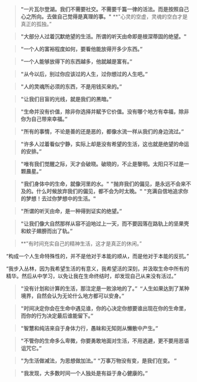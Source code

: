 >**"一片瓦尔登湖。我们不需要社交。不需要千篇一律的活法。而是按照自己心之所向。去做自己觉得是真理的事。"**
>**"心灵的空虚，灵魂的空白才是真正的孤独。”

>**"大部分人过着沉默绝望的生活。所谓的听天由命即是根深蒂固的绝望。"**

>**"一个人的富裕程度如何，要看他能放得开多少东西。”**

>**"一个人能够放得下的东西越多，他就越是富有。”**

>**"从今以后，别过你应该过的人生，过你想过的人生吧。”**

>**"人的灵魂所必须的东西，不是用钱买来的。”**

>**"让我们目盲的光线，就是我们的黑暗。”**

>**"生命并没有价值，除非你选择并赋予它价值。没有哪个地方有幸福，除非你为自己带来幸福。”**

>**"所有的事情，不论是善的还是恶的，都像水流一样从我们的身边流过。”**

>**"许多人过着看似宁静，实际上却是没有希望的生活，这也就是绝望的命运的安排。”**

>**"唯有我们觉醒之际，天才会破晓。破晓的，不止是黎明。太阳只不过是一颗晨星。”**

>**"我们身体中的生命，就像河里的水。"**
>**"抛弃我们的偏见，是永远不会来不及的。什么时候放弃我们的偏见，都不会为时太晚。"**
>**"充满自信地追求你的梦想！去过你梦想中的生活。"**

>**"所谓的听天由命，是一种得到证实的绝望。”**

>**"让我们像大自然那样从容不迫地过上一天，而不要因落在路轨上的坚果壳和蚊子翅膀而出了轨。”**

>**"有时间充实自己的精神生活，这才是真正的休闲。”

“构成一个人生命特殊性的，并不是他对于本能的顺从，而是他对于本能的反抗。”

“我步入丛林，因为我希望生活的有意义，我希望活的深刻，并汲取生命中所有的精华。然后从中学习，以免让我在生命终结时，却发现自己从来没有活过。”

>**"没有计划和计算的生活，那注定是一败涂地的了。”  “人生如果达到了某种境界，自然会认为无论什么地方都可以安身。”**

>**"时间决定你会在生命中遇见谁，你的心决定你想要谁出现在你的生命里，而你的行为决定最后谁能留下。”**

>**"智慧和纯洁来自于身体力行，愚昧和无知则从懒散中产生。”**

>**"不管你的生命多么卑微，你要勇敢地面对生活，不用逃避，更不要用恶语诅咒它。”**

>**"为生活做减法，为思想做加法。”**
>**"万事万物没有变，是我们在变。 ”**

>**"我发现，大多数时间一个人独处是有益于身心健康的。”**

